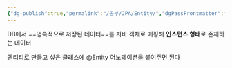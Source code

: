 ```yaml
---
{"dg-publish":true,"permalink":"/공부/JPA/Entity/","dgPassFrontmatter":true}
---
```



DB에서 ==영속적으로 저장된 데이터==를 자바 객체로 매핑해 **인스턴스 형태**로 존재하는 데이터

엔티티로 만들고 싶은 클래스에 @Entity 어노테이션을 붙여주면 된다